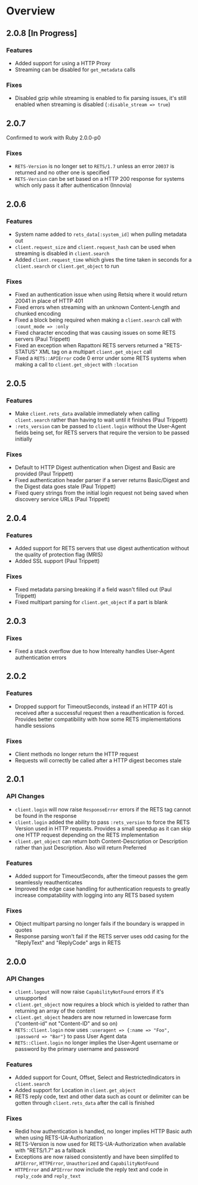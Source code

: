 # Overview

## 2.0.8 [In Progress]

### Features
  * Added support for using a HTTP Proxy
  * Streaming can be disabled for `get_metadata` calls

### Fixes
  * Disabled gzip while streaming is enabled to fix parsing issues, it's still enabled when streaming is disabled (`:disable_stream => true`)

## 2.0.7

Confirmed to work with Ruby 2.0.0-p0

### Fixes
  * `RETS-Version` is no longer set to `RETS/1.7` unless an error `20037` is returned and no other one is specified
  * `RETS-Version` can be set based on a HTTP 200 response for systems which only pass it after authentication (Innovia)

## 2.0.6

### Features
  * System name added to `rets_data[:system_id]` when pulling metadata out
  * `client.request_size` and `client.request_hash` can be used when streaming is disabled in `client.search`
  * Added `client.request_time` which gives the time taken in seconds for a `client.search` or `client.get_object` to run

### Fixes
  * Fixed an authentication issue when using Retsiq where it would return 20041 in place of HTTP 401
  * Fixed errors when streaming with an unknown Content-Length and chunked encoding
  * Fixed a block being required when making a `client.search` call with `:count_mode => :only`
  * Fixed character encoding that was causing issues on some RETS servers (Paul Trippett)
  * Fixed an exception when Rapattoni RETS servers returned a "RETS-STATUS" XML tag on a multipart `client.get_object` call
  * Fixed a `RETS::APIError` code 0 error under some RETS systems when making a call to `client.get_object` with `:location`

## 2.0.5

### Features
  * Make `client.rets_data` available immediately when calling `client.search` rather than having to wait until it finishes (Paul Trippett)
  * `:rets_version` can be passed to `client.login` without the User-Agent fields being set, for RETS servers that require the version to be passed initially

### Fixes
  * Default to HTTP Digest authentication when Digest and Basic are provided (Paul Trippett)
  * Fixed authentication header parser if a server returns Basic/Digest and the Digest data goes stale (Paul Trippett)
  * Fixed query strings from the initial login request not being saved when discovery service URLs (Paul Trippett)

## 2.0.4

### Features
  * Added support for RETS servers that use digest authentication without the quality of protection flag (MRIS)
  * Added SSL support (Paul Trippett)

### Fixes
  * Fixed metadata parsing breaking if a field wasn't filled out (Paul Trippett)
  * Fixed multipart parsing for `client.get_object` if a part is blank

## 2.0.3

### Fixes
  * Fixed a stack overflow due to how Interealty handles User-Agent authentication errors

## 2.0.2

### Features
  * Dropped support for TimeoutSeconds, instead if an HTTP 401 is received after a successful request then a reauthentication is forced. Provides better compatibility with how some RETS implementations handle sessions

### Fixes
  * Client methods no longer return the HTTP request
  * Requests will correctly be called after a HTTP digest becomes stale

## 2.0.1

### API Changes
  * `client.login` will now raise `ResponseError` errors if the RETS tag cannot be found in the response
  * `client.login` added the ability to pass `:rets_version` to force the RETS Version used in HTTP requests. Provides a small speedup as it can skip one HTTP request depending on the RETS implementation
  * `client.get_object` can return both Content-Description or Description rather than just Description. Also will return Preferred

### Features
  * Added support for TimeoutSeconds, after the timeout passes the gem seamlessly reauthenticates
  * Improved the edge case handling for authentication requests to greatly increase compatability with logging into any RETS based system

### Fixes
  * Object multipart parsing no longer fails if the boundary is wrapped in quotes
  * Response parsing won't fail if the RETS server uses odd casing for the "ReplyText" and "ReplyCode" args in RETS

## 2.0.0

### API Changes
  * `client.logout` will now raise `CapabilityNotFound` errors if it's unsupported
  * `client.get_object` now requires a block which is yielded to rather than returning an array of the content
  * `client.get_object` headers are now returned in lowercase form ("content-id" not "Content-ID" and so on)
  * `RETS::Client.login` now uses `:useragent => {:name => "Foo", :password => "Bar"}` to pass User Agent data
  * `RETS::Client.login` no longer implies the User-Agent username or password by the primary username and password

### Features
  * Added support for Count, Offset, Select and RestrictedIndicators in `client.search`
  * Added support for Location in `client.get_object`
  * RETS reply code, text and other data such as count or delimiter can be gotten through `client.rets_data` after the call is finished

### Fixes
  * Redid how authentication is handled, no longer implies HTTP Basic auth when using RETS-UA-Authorization
  * RETS-Version is now used for RETS-UA-Authorization when available with "RETS/1.7" as a fallback
  * Exceptions are now raised consistently and have been simplifed to `APIError`, `HTTPError`, `Unauthorized` and `CapabilityNotFound`
  * `HTTPError` and `APIError` now include the reply text and code in `reply_code` and `reply_text`
